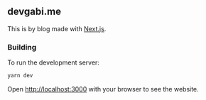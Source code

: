 ## devgabi.me

This is by blog made with [Next.js](https://nextjs.org/).

### Building

To run the development server:

```bash
yarn dev
```

Open [http://localhost:3000](http://localhost:3000) with your browser to see the website.
